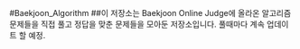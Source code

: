 #Baekjoon_Algorithm
##이 저장소는 Baekjoon Online Judge에 올라온 알고리즘 문제들을 직접 풀고 정답을 맞춘 문제들을 모아둔 저장소입니다. 풀때마다 계속 업데이트 할 예정.
